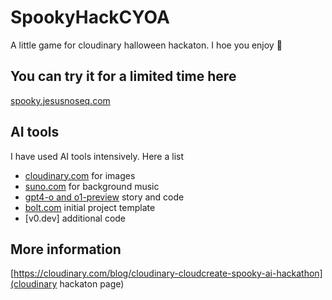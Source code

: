 # SpookyHackCYOA

A little game for cloudinary halloween hackaton. I hoe you enjoy :hugs:

## You can try it for a limited time here

[spooky.jesusnoseq.com](https://spooky.jesusnoseq.com/)

## AI tools

I have used AI tools intensively. Here a list

* [cloudinary.com](https://cloudinary.com) for images
* [suno.com](https://suno.com/song/59f92fbd-4cfa-4e77-b6d4-93229d7d9bb3) for background music
* [gpt4-o and o1-preview](https://platform.openai.com/playground) story and code
* [bolt.com](https://bolt.new/) initial project template
* [v0.dev] additional code

## More information

[https://cloudinary.com/blog/cloudinary-cloudcreate-spooky-ai-hackathon](cloudinary hackaton page)
